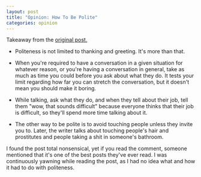 ```yaml
---
layout: post
title: "Opinion: How To Be Polite"
categories: opinion
---
```


Takeaway from the [original post.](https://medium.com/s/story/how-to-be-polite-9bf1e69e888c)



- Politeness is not limited to thanking and greeting. It's more than that.

- When you're required to have a conversation in a given situation for whatever reason, or you're having a conversation in general, take as much as time you could before you ask about what they do. It tests your limit regarding how far you can stretch the conversation, but it doesn't mean you should make it boring.

- While talking, ask what they do, and when they tell about their job, tell them "wow, that sounds difficult" because everyone thinks that their job is difficult, so they'll spend more time talking about it.

- The other way to be polite is to avoid touching people unless they invite you to. Later, the writer talks about touching people's hair and prostitutes and people taking a shit in someone's bathroom.


I found the post total nonsensical, yet if you read the comment, someone mentioned that it's one of the best posts they've ever read. I was continuously yawning while reading the post, as I had no idea what and how it had to do with politeness.

